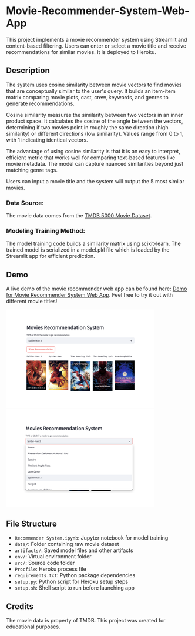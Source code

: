 # Movie-Recommender-System-Web-App

This project implements a movie recommender system using Streamlit and content-based filtering. Users can enter or select a movie title and receive recommendations for similar movies. It is deployed to Heroku.

## Description

The system uses cosine similarity between movie vectors to find movies that are conceptually similar to the user's query. It builds an item-item matrix comparing movie plots, cast, crew, keywords, and genres to generate recommendations.

Cosine similarity measures the similarity between two vectors in an inner product space. It calculates the cosine of the angle between the vectors, determining if two movies point in roughly the same direction (high similarity) or different directions (low similarity). Values range from 0 to 1, with 1 indicating identical vectors.

The advantage of using cosine similarity is that it is an easy to interpret, efficient metric that works well for comparing text-based features like movie metadata. The model can capture nuanced similarities beyond just matching genre tags.

Users can input a movie title and the system will output the 5 most similar movies.

### Data Source:

The movie data comes from the [TMDB 5000 Movie Dataset](https://www.kaggle.com/tmdb/tmdb-movie-metadata?select=tmdb_5000_movies.csv).

### Modeling Training Method:

The model training code builds a similarity matrix using scikit-learn. The trained model is serialized in a model.pkl file which is loaded by the Streamlit app for efficient prediction.


## Demo

A live demo of the movie recommender web app can be found here: [Demo for Movie Recommender System Web App](https://movie-recommender-system-cici-9b72d5b559c2.herokuapp.com/). Feel free to try it out with different movie titles!

<img src="demo/1.png" alt="recommended results" width="80%">

<img src="demo/2.png" alt="search bar" width="80%">


## File Structure

- `Recommender System.ipynb`: Jupyter notebook for model training
- `data/`: Folder containing raw movie dataset 
- `artifacts/`: Saved model files and other artifacts
- `env/`: Virtual environment folder 
- `src/`: Source code folder
- `Procfile`: Heroku process file
- `requirements.txt`: Python package dependencies 
- `setup.py`: Python script for Heroku setup steps
- `setup.sh`: Shell script to run before launching app


## Credits

The movie data is property of TMDB. This project was created for educational purposes.
